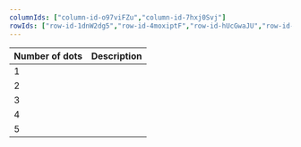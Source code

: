 ```yaml
---
columnIds: ["column-id-o97viFZu","column-id-7hxj0Svj"]
rowIds: ["row-id-1dnW2dg5","row-id-4moxiptF","row-id-hUcGwaJU","row-id-7ZFgvOc5","row-id-ljAKVt5B","row-id-6DGaaqAm"]
---
```


| Number of dots | Description |
| -------------- | ----------- |
| 1              |             |
| 2              |             |
| 3              |             |
| 4              |             |
| 5              |             |